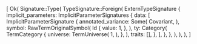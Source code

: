 [
    Ok(
        Signature::Type(
            TypeSignature::Foreign(
                ExternTypeSignature {
                    implicit_parameters: ImplicitParameterSignatures {
                        data: [
                            ImplicitParameterSignature {
                                annotated_variance: Some(
                                    Covariant,
                                ),
                                symbol: RawTermOriginalSymbol(
                                    Id {
                                        value: 1,
                                    },
                                ),
                                ty: Category(
                                    TermCategory {
                                        universe: TermUniverse(
                                            1,
                                        ),
                                    },
                                ),
                                traits: [],
                            },
                        ],
                    },
                },
            ),
        ),
    ),
]